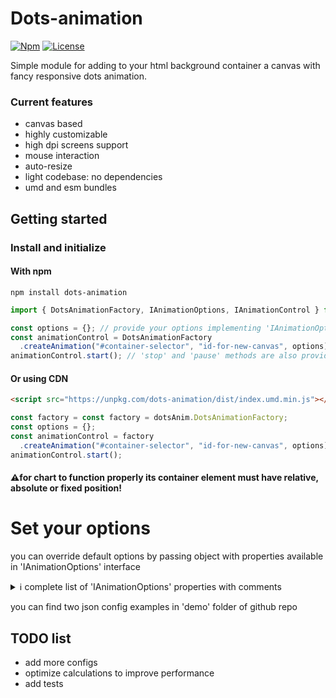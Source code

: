 # Dots-animation
<p align="left">
    <a href="https://www.npmjs.com/package/ts-gantt"><img
            src="https://img.shields.io/npm/v/ts-gantt" alt="Npm"></a>
    <a href="https://github.com/yermolim/ts-gantt/blob/master/LICENSE"><img
            src="https://img.shields.io/badge/license-MIT-brightgreen.svg?style=flat-round" alt="License"></a>
    <br>
</p>
Simple module for adding to your html background container a canvas with fancy responsive dots animation.

### Current features
<ul>
    <li>canvas based</li>
    <li>highly customizable</li>
    <li>high dpi screens support</li>
    <li>mouse interaction</li>
    <li>auto-resize</li>
    <li>light codebase: no dependencies</li>
    <li>umd and esm bundles</li>
</ul>

## Getting started

### Install and initialize
#### With npm
```
npm install dots-animation
```

```javascript
import { DotsAnimationFactory, IAnimationOptions, IAnimationControl } from "dots-animation";

const options = {}; // provide your options implementing 'IAnimationOptions' interface
const animationControl = DotsAnimationFactory
  .createAnimation("#container-selector", "id-for-new-canvas", options);
animationControl.start(); // 'stop' and 'pause' methods are also provided
```

#### Or using CDN
```html
<script src="https://unpkg.com/dots-animation/dist/index.umd.min.js"></script>
```
```javascript
const factory = const factory = dotsAnim.DotsAnimationFactory;
const options = {};
const animationControl = factory
  .createAnimation("#container-selector", "id-for-new-canvas", options);
animationControl.start();
```

#### ⚠️for chart to function properly its container element must have relative, absolute or fixed position!

# Set your options
you can override default options by passing object with properties available in 'IAnimationOptions' interface

<details><summary>ℹ️ complete list of 'IAnimationOptions' properties with comments</summary>
<p>
  
```javascript
{
  // more fps - faster and smoother animation, highly affects performance
  // fps stability depends on client hardware
  expectedFps: 60, // positive integer  

  // number option defines maximum number of dots in canvas at the same time
  // regardless of canvas size
  // if number option is not null, density option will be ignored
  number: null, // null or positive integer, affects performance
  // density option defines maximum number of dots per canvas pixel
  density: 0.00010, // positive number, affects performance

  "dprDependentDensity": true, // use dpr in density calculation  
  "drpDependentDimensions": true, // use dpr in size and speed calculations

  // dots radius is random value between minR and MaxR
  minR: 1, // only positive values, it's desirable to use integers only for faster calculations
  maxR: 3, // only positive values, it's desirable to use integers only for faster calculations
  
  // horizontal dots speed is random value between minSpeedX and minSpeedX  
  // vertical dots speed is random value between minSpeedY and minSpeedY
  minSpeedX: -0.5, // any number, sigh defines direction of movement
  minSpeedX: 0.5, // any number, sigh defines direction of movement
  minSpeedY: -0.5, // any number, sigh defines direction of movement
  maxSpeedY: 0.5, // any number, sigh defines direction of movement
  
  blur: 1, // blur intensity in px, 0 - disabled

  fill: true, // fill dots with color
  colorsFill: ["#FFC652", "#FFB652", "#FF9652"], // hex color strings array, color is picked randomly from color array
  opacityFill: null, // null for random opacity | from 0 to 100 where 0 means transparent
  opacityFillMin: 0, // from 0 to 100 where 0 means transparent
  opacityFillStep: 0, // from 0 to 100 where 0 means no opacity changes per frame, for creating blinking effect

  stroke: false, // circle dots with color
  colorsStroke: ["#FFC652", "#FFB652", "#FF9652"], // hex color strings array, color is picked randomly from color array
  opacityStroke: 10, // null for random opacity | from 0 to 100 where 0 means transparent
  opacityStrokeMin: 0, // from 0 to 100 where 0 means transparent
  opacityStrokeStep: 0, // from 0 to 100 where 0 means no opacity changes per frame, for creating blinking effect
  
  drawLines: true, // enable drawing lines between adjacent dots, most performance decreasing feature
  lineColor: "#6566A7", // hex color string
  lineLength: 200, // positive integer, maximum length of lines drawn between dots
  lineWidth: 3, // positive integer
  
  actionOnClick: false, // enable actions on mouse click
  actionOnHover: true, // enable actions on mouse move
  onClickCreate: true, // enable creating new dots in current mouse cursor position on click
  onClickMove: true, // enable moving adjacent dots away from mouse cursor on click
  onHoverMove: true, // enable moving adjacent dots away from mouse cursor on hover
  onHoverDrawLines: true, // enable drawing lines between mouse cursor and adjacent dots
  onClickCreateNDots: 10, // positive number, number of dots to create on mouse click
  onClickMoveRadius: 200, // positive number, minimum distance from mouse cursor to any dot after mouse click
  onHoverMoveRadius: 50, // positive number, minimum distance from mouse cursor to any dot
  onHoverLineRadius: 150 // positive number, maximum length of lines drawn between mouse cursor and adjacent dots 
}
```

</p>
</details>

you can find two json config examples in 'demo' folder of github repo

## TODO list
<ul>
    <li>add more configs</li>
    <li>optimize calculations to improve performance</li>
    <li>add tests</li>
</ul>
